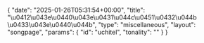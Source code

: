{
    "date": "2025-01-26T05:31:54+00:00",
    "title": "\u0412\u043e\u0440\u043e\u0431\u044c\u0451\u0432\u044b \u0433\u043e\u0440\u044b",
    "type": "miscellaneous",
    "layout": "songpage",
    "params": {
        "id": "uchitel",
        "tonality": ""
    }
}